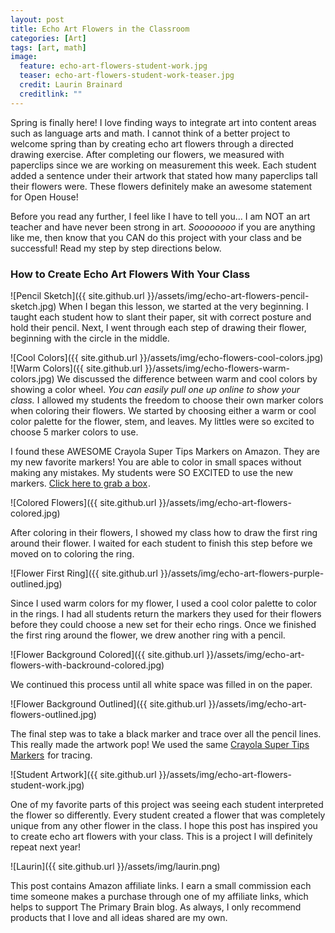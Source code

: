 ```yaml
---
layout: post
title: Echo Art Flowers in the Classroom
categories: [Art]
tags: [art, math]
image:
  feature: echo-art-flowers-student-work.jpg
  teaser: echo-art-flowers-student-work-teaser.jpg
  credit: Laurin Brainard
  creditlink: ""
---
```

Spring is finally here! I love finding ways to integrate art into content areas such as language arts and math. I cannot think of a better project to welcome spring than by creating echo art flowers through a directed drawing exercise. After completing our flowers, we measured with paperclips since we are working on measurement this week. Each student added a sentence under their artwork that stated how many paperclips tall their flowers were. These flowers definitely make an awesome statement for Open House!

Before you read any further, I feel like I have to tell you... I am NOT an art teacher and have never been strong in art. *Soooooooo* if you are anything like me, then know that you CAN do this project with your class and be successful! Read my step by step directions below. 

### How to Create Echo Art Flowers With Your Class

![Pencil Sketch]({{ site.github.url }}/assets/img/echo-art-flowers-pencil-sketch.jpg)
When I began this lesson, we started at the very beginning. I taught each student how to slant their paper, sit with correct posture and hold their pencil. Next, I went through each step of drawing their flower, beginning with the circle in the middle. 

![Cool Colors]({{ site.github.url }}/assets/img/echo-flowers-cool-colors.jpg)
![Warm Colors]({{ site.github.url }}/assets/img/echo-flowers-warm-colors.jpg)
We discussed the difference between warm and cool colors by showing a color wheel. *You can easily pull one up online to show your class.* I allowed my students the freedom to choose their own marker colors when coloring their flowers. We started by choosing either a warm or cool color palette for the flower, stem, and leaves. My littles were so excited to choose 5 marker colors to use. 

I found these AWESOME Crayola Super Tips Markers on Amazon. They are my new favorite markers! You are able to color in small spaces without making any mistakes. My students were SO EXCITED to use the new markers. <a target="_blank" href="https://www.amazon.com/gp/product/B01GTEB6OO/ref=as_li_tl?ie=UTF8&camp=1789&creative=9325&creativeASIN=B01GTEB6OO&linkCode=as2&tag=theprimarybra-20&linkId=ef816bd0c537173304830f754379c477">Click here to grab a box</a><img src="//ir-na.amazon-adsystem.com/e/ir?t=theprimarybra-20&l=am2&o=1&a=B01GTEB6OO" width="1" height="1" border="0" alt="" style="border:none !important; margin:0px !important;" />. 

![Colored Flowers]({{ site.github.url }}/assets/img/echo-art-flowers-colored.jpg)

After coloring in their flowers, I showed my class how to draw the first ring around their flower. I waited for each student to finish this step before we moved on to coloring the ring. 

![Flower First Ring]({{ site.github.url }}/assets/img/echo-art-flowers-purple-outlined.jpg)

Since I used warm colors for my flower, I used a cool color palette to color in the rings. I had all students return the markers they used for their flowers before they could choose a new set for their echo rings. Once we finished the first ring around the flower, we drew another ring with a pencil. 

![Flower Background Colored]({{ site.github.url }}/assets/img/echo-art-flowers-with-backround-colored.jpg)

We continued this process until all white space was filled in on the paper. 

![Flower Background Outlined]({{ site.github.url }}/assets/img/echo-art-flowers-outlined.jpg)

The final step was to take a black marker and trace over all the pencil lines. This really made the artwork pop! We used the same <a target="_blank" href="https://www.amazon.com/gp/product/B01GTEB6OO/ref=as_li_tl?ie=UTF8&camp=1789&creative=9325&creativeASIN=B01GTEB6OO&linkCode=as2&tag=theprimarybra-20&linkId=ef816bd0c537173304830f754379c477">Crayola Super Tips Markers</a><img src="//ir-na.amazon-adsystem.com/e/ir?t=theprimarybra-20&l=am2&o=1&a=B01GTEB6OO" width="1" height="1" border="0" alt="" style="border:none !important; margin:0px !important;" /> for tracing. 

![Student Artwork]({{ site.github.url }}/assets/img/echo-art-flowers-student-work.jpg)

One of my favorite parts of this project was seeing each student interpreted the flower so differently. Every student created a flower that was completely unique from any other flower in the class. I hope this post has inspired you to create echo art flowers with your class. This is a project I will definitely repeat next year!

![Laurin]({{ site.github.url }}/assets/img/laurin.png)

This post contains Amazon affiliate links. I earn a small commission each time someone makes a purchase through one of my affiliate links, which helps to support The Primary Brain blog. As always, I only recommend products that I love and all ideas shared are my own. 